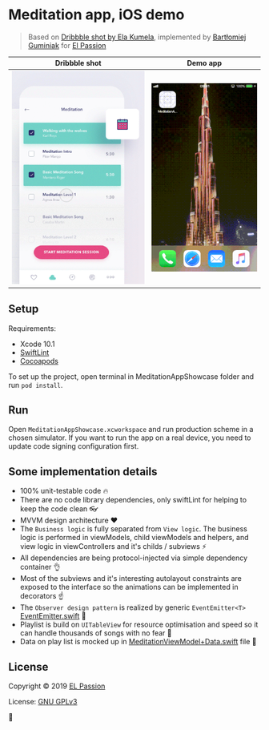 # Meditation app, iOS demo

> Based on [Dribbble shot by Ela Kumela](https://dribbble.com/shots/3853204-Meditation-app?utm_source=Clipboard_Shot&utm_campaign=kumela&utm_content=Meditation%20app&utm_medium=Social_Share), implemented by [Bartłomiej Guminiak](https://github.com/bartguminiak) for [El Passion](https://www.elpassion.com)

|Dribbble shot|Demo app|
|:-:|:-:|
|[![Shot](readme_files/shot_animation.gif)](https://dribbble.com/shots/3116611-E-commerce-Today-s-deals-interaction)|![Preview](readme_files/app_demo.gif)|

## Setup

Requirements: 

- Xcode 10.1
- [SwiftLint](https://github.com/realm/SwiftLint)
- [Cocoapods](https://cocoapods.org)

To set up the project, open terminal in MeditationAppShowcase folder and run `pod install`.

## Run

Open `MeditationAppShowcase.xcworkspace` and run production scheme in a chosen simulator. If you want to run the app on a real device, you need to update code signing configuration first.

## Some implementation details

- 100% unit-testable code 🔥
- There are no code library dependencies, only swiftLint for helping to keep the code clean 👓
- MVVM design architecture ❤️
- The `Business logic` is fully separated from `View logic`. The business logic is performed in viewModels, child viewModels and helpers, and view logic in viewControllers and it's childs / subviews ⚡️
- All dependencies are being protocol-injected via simple dependency container 👌
- Most of the subviews and it's interesting autolayout constraints are exposed to the interface so the animations can be implemented in decorators ☝️
- The `Observer design pattern` is realized by generic `EventEmitter<T>` [EventEmitter.swift](MeditationAppShowcase/MeditationAppShowcase/Commons/Utilities/Observer/EventEmitter.swift) 🙏
- Playlist is build on `UITableView` for resource optimisation and speed so it can handle thousands of songs with no fear 🚀
- Data on play list is mocked up in [MeditationViewModel+Data.swift](MeditationAppShowcase/MeditationAppShowcase/Screens/Meditation/MeditationViewModel+Data.swift) file 🍺

## License

Copyright © 2019 [EL Passion](https://www.elpassion.com)

License: [GNU GPLv3](LICENSE)

🤠
